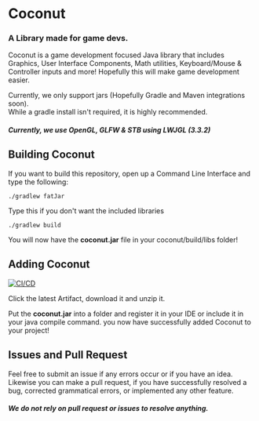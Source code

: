 # Coconut

### A Library made for game devs.

Coconut is a game development focused Java library that includes Graphics, User Interface Components, Math utilities, Keyboard/Mouse & Controller inputs and more!
Hopefully this will make game development easier.

Currently, we only support jars (Hopefully Gradle and Maven integrations soon).<br>
While a gradle install isn't required, it is highly recommended.

##### **Currently, we use OpenGL, GLFW & STB using LWJGL (3.3.2)**

## Building Coconut

If you want to build this repository, open up a Command Line Interface and type the following:

```./gradlew fatJar```

Type this if you don't want the included libraries

```./gradlew build```

You will now have the **coconut.jar** file in your coconut/build/libs folder!

## Adding Coconut

[![CI/CD](https://github.com/compvisia/coconut/actions/workflows/continuous.yml/badge.svg)](https://github.com/compvisia/coconut/actions/workflows/continuous.yml)

Click the latest Artifact, download it and unzip it.

Put the **coconut.jar** into a folder and register it in your IDE or include it in your java compile command.
you now have successfully added Coconut to your project!

## Issues and Pull Request

Feel free to submit an issue if any errors occur or if you have an idea.<br>
Likewise you can make a pull request, if you have successfully resolved a bug, corrected grammatical errors, or implemented any other feature.

##### We do not rely on pull request or issues to resolve anything.